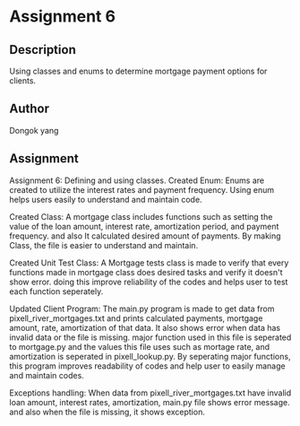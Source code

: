 # Assignment 6

## Description
Using classes and enums to determine mortgage payment options for clients.

## Author
Dongok yang

## Assignment
Assignment 6: Defining and using classes.
Created Enum: Enums are created to utilize the interest rates and payment frequency. Using enum helps users easily to understand and maintain code.

Created Class: A mortgage class includes functions such as setting the value of the loan amount, interest rate, amortization period, and payment frequency. and also It calculated desired amount of payments.  By making Class, the file is easier to understand and maintain.

Created Unit Test Class: A Mortgage tests class is made to verify that every functions made in mortgage class does desired tasks and verify it doesn't show error. doing this improve reliability of the codes and helps user to test each function seperately. 

Updated Client Program: The main.py program is made to get data from pixell_river_mortgages.txt and prints calculated payments, mortgage amount, rate, amortization of that data. It also shows error when data has invalid data or the file is missing. major function used in this file is seperated to mortgage.py and the values this file uses such as mortage rate, and amortization is seperated in pixell_lookup.py. By seperating major functions, this program improves readability of codes and help user to easily manage and maintain codes. 

Exceptions handling: When data from pixell_river_mortgages.txt have invalid loan amount, interest rates, amortization, main.py file shows error message. and also when the file is missing, it shows exception.